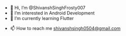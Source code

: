 - 👋 Hi, I’m @ShivanshSinghFrosty007
- 👀 I’m interested in Android Development
- 🌱 I’m currently learning Flutter
<!-- - 💞️ I’m looking to collaborate on ... -->
- 📫 How to reach me shivanshsingh0504@gmail.com

<!---
ShivanshSinghFrosty007/ShivanshSinghFrosty007 is a ✨ special ✨ repository because its `README.md` (this file) appears on your GitHub profile.
You can click the Preview link to take a look at your changes.
--->

